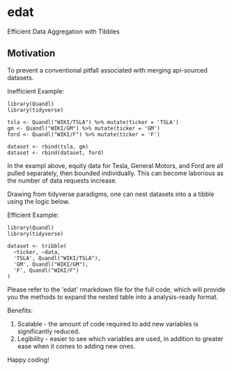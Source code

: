# edat
Efficient Data Aggregation with Tibbles

## Motivation
To prevent a conventional pitfall associated with merging api-sourced datasets.

Inefficient Example:

```
library(Quandl)
library(tidyverse)

tsla <- Quandl("WIKI/TSLA") %>% mutate(ticker = 'TSLA')
gm <- Quandl("WIKI/GM") %>% mutate(ticker = 'GM')
ford <- Quandl("WIKI/F") %>% mutate(ticker = 'F')

dataset <- rbind(tsla, gm)
dataset <- rbind(dataset, ford)
```

In the exampl above, equity data for Tesla, General Motors, and Ford are all pulled separately, then bounded individually. This can become laborious as the number of data requests increase. 

Drawing from tidyverse paradigms, one can nest datasets into a a tibble using the logic below.

Efficient Example:
```
library(Quandl)
library(tidyverse)

dataset <- tribble(
  ~ticker, ~data,
  'TSLA', Quandl("WIKI/TSLA"),
  'GM', Quandl("WIKI/GM"),
  'F', Quandl("WIKI/F")
)
```
Please refer to the 'edat' rmarkdown file for the full code, which will provide you the methods to expand the nested table into a analysis-ready format.

Benefits:
1. Scalable - the amount of code required to add new variables is significantly reduced.
2. Legibility - easier to see which variables are used, in addition to greater ease when it comes to adding new ones.

Happy coding!

